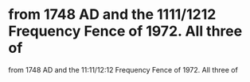 # from 1748 AD and the 1111/1212 Frequency Fence of 1972. All three of

from 1748 AD and the 11:11/12:12 Frequency Fence of 1972. All three of